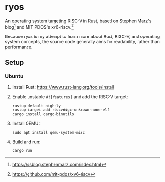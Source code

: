 # ryos

An operating system targeting RISC-V in Rust, based on Stephen Marz's blog[^1] and MIT PDOS's xv6-riscv.[^2]

Because ryos is my attempt to learn more about Rust, RISC-V, and operating system concepts,
the source code generally aims for readability, rather than performance.

## Setup

### Ubuntu

1. Install Rust: https://www.rust-lang.org/tools/install

2. Enable unstable `#![features]` and add the RISC-V target:

   ```
   rustup default nightly
   rustup target add riscv64gc-unknown-none-elf
   cargo install cargo-binutils
   ```

3. Install QEMU:

   ```
   sudo apt install qemu-system-misc
   ```

4. Build and run:

   ```
   cargo run
   ```

[^1]: https://osblog.stephenmarz.com/index.html
[^2]: https://github.com/mit-pdos/xv6-riscv

